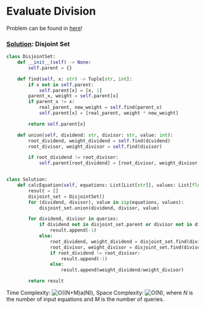 # Evaluate Division

Problem can be found in [here](https://leetcode.com/problems/evaluate-division/)!

### [Solution](/Union%20Find/399-EvaluateDivision/solution.py): Disjoint Set

```python
class DisjointSet:
    def __init__(self) -> None:
        self.parent = {}

    def find(self, x: str) -> Tuple[str, int]:
        if x not in self.parent:
            self.parent[x] = [x, 1]
        parent_x, weight = self.parent[x]
        if parent_x != x:
            real_parent, new_weight = self.find(parent_x)
            self.parent[x] = [real_parent, weight * new_weight]

        return self.parent[x]

    def union(self, dividend: str, divisor: str, value: int):
        root_dividend, weight_dividend = self.find(dividend)
        root_divisor, weight_divisor = self.find(divisor)

        if root_dividend != root_divisor:
            self.parent[root_dividend] = [root_divisor, weight_divisor * value / weight_dividend]


class Solution:
    def calcEquation(self, equations: List[List[str]], values: List[float], queries: List[List[str]]) -> List[float]:
        result = []
        disjoint_set = DisjointSet()
        for (dividend, divisor), value in zip(equations, values):
            disjoint_set.union(dividend, divisor, value)

        for dividend, divisor in queries:
            if dividend not in disjoint_set.parent or divisor not in disjoint_set.parent:
                result.append(-1)
            else:
                root_dividend, weight_dividend = disjoint_set.find(dividend)
                root_divisor, weight_divisor = disjoint_set.find(divisor)
                if root_dividend != root_divisor:
                    result.append(-1)
                else:
                    result.append(weight_dividend/weight_divisor)

        return result
```

Time Complexity: ![O((N+M)a(N))](<https://latex.codecogs.com/svg.image?\inline&space;O((N+M))\cdot&space;\alpha&space;(N))>), Space Complexity: ![O(N)](<https://latex.codecogs.com/svg.image?\inline&space;O(N)>), where $N$ is the number of input equations and $M$ is the number of queries.
